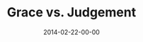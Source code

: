 ---
layout: message
category: message
series: "Heavyweights 2"
title: "Grace vs. Judgement"
date: 2014-02-22-00-00
message_id: 849
audio: "http://s3.amazonaws.com/crossroads-media/media/legacy/mp3/heavyweights2_wk3.mp3"
audio-duration: "57:06"
program: "http://s3.amazonaws.com/crossroads-media/media/legacy/documents/02_22-23_14Program_LO.pdf"
description: "Do you have to be anti-gay to go to church?"
video: "https://s3.amazonaws.com/crossroadsvideomessages/heavyweights2_wk3.mp4"
video-duration: "57:06"
video-image: "http://s3.amazonaws.com/crossroads-media/images/legacy/content/heavyweights2_wk3_still.jpg"
flag: "N"
---